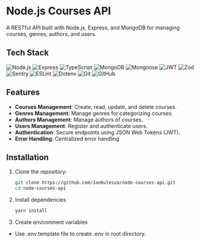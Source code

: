 # Node.js Courses API

A RESTful API built with Node.js, Express, and MongoDB for managing courses, genres, authors, and users.

## Tech Stack

![Node.js](https://img.shields.io/badge/Node.js-339933?style=for-the-badge&logo=nodedotjs&logoColor=white)
![Express](https://img.shields.io/badge/Express-000000?style=for-the-badge&logo=express&logoColor=white)
![TypeScript](https://img.shields.io/badge/TypeScript-3178C6?style=for-the-badge&logo=typescript&logoColor=white)
![MongoDB](https://img.shields.io/badge/MongoDB-47A248?style=for-the-badge&logo=mongodb&logoColor=white)
![Mongoose](https://img.shields.io/badge/Mongoose-880000?style=for-the-badge&logo=mongoose&logoColor=white)
![JWT](https://img.shields.io/badge/JWT-000000?style=for-the-badge&logo=jsonwebtokens&logoColor=white)
![Zod](https://img.shields.io/badge/Zod-1E90FF?style=for-the-badge&logo=zod&logoColor=white)
![Sentry](https://img.shields.io/badge/Sentry-362D59?style=for-the-badge&logo=sentry&logoColor=white)
![ESLint](https://img.shields.io/badge/ESLint-4B32C3?style=for-the-badge&logo=eslint&logoColor=white)
![Dotenv](https://img.shields.io/badge/Dotenv-ECD53F?style=for-the-badge&logo=dotenv&logoColor=black)
![Git](https://img.shields.io/badge/Git-F05032?style=for-the-badge&logo=git&logoColor=white)
![GitHub](https://img.shields.io/badge/GitHub-181717?style=for-the-badge&logo=github&logoColor=white)

## Features

- **Courses Management**: Create, read, update, and delete courses.
- **Genres Management**: Manage genres for categorizing courses.
- **Authors Management**: Manage authors of courses.
- **Users Management**: Register and authenticate users.
- **Authentication**: Secure endpoints using JSON Web Tokens (JWT).
- **Error Handling**: Centralized error handling

## Installation

1. Clone the repository:
   ```bash
   git clone https://github.com/JanKulesza/node-courses-api.git
   cd node-courses-api
   ```
2. Install dependencies
   ```bash
   yarn install
   ```
3. Create environment variables
-   Use .env.template file to create .env in root directory.
